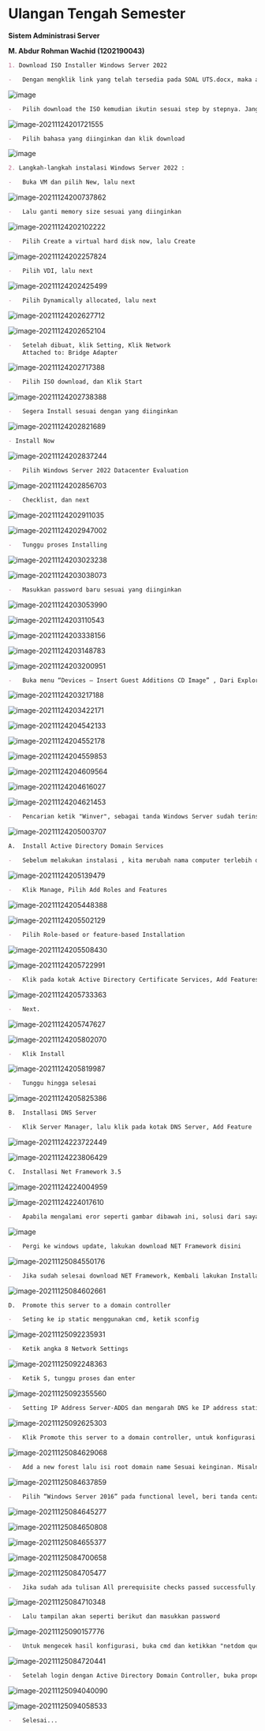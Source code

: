 # **Ulangan Tengah Semester**

**Sistem Administrasi Server**

**M. Abdur Rohman Wachid (1202190043)**



```markdown
1. Download ISO Installer Windows Server 2022
```

```markdown
-	Dengan mengklik link yang telah tersedia pada SOAL UTS.docx, maka akan dibawa ke link tersebut dengan tampilan seperti dibawah ini :
```

![image](https://user-images.githubusercontent.com/62064492/143055397-36f7dd74-54c5-40a8-8dbc-c01f3b9af267.png)

```markdown
-	Pilih download the ISO kemudian ikutin sesuai step by stepnya. Jangan lupa centang "yes" kemudian continue
```

![image-20211124201721555](C:\Users\ASUS\AppData\Roaming\Typora\typora-user-images\image-20211124201721555.png)

```markdown
-	Pilih bahasa yang diinginkan dan klik download
```

![image](https://user-images.githubusercontent.com/62064492/143054412-3007ddec-869b-4b2a-8005-904741790331.png)

```markdown
2. Langkah-langkah instalasi Windows Server 2022 :
```

```markdown
-	Buka VM dan pilih New, lalu next
```

![image-20211124200737862](C:\Users\ASUS\AppData\Roaming\Typora\typora-user-images\image-20211124200737862.png)

```markdown
-	Lalu ganti memory size sesuai yang diinginkan
```

![image-20211124202102222](C:\Users\ASUS\AppData\Roaming\Typora\typora-user-images\image-20211124202102222.png)

```markdown
-	Pilih Create a virtual hard disk now, lalu Create
```

![image-20211124202257824](C:\Users\ASUS\AppData\Roaming\Typora\typora-user-images\image-20211124202257824.png)

```markdown
-	Pilih VDI, lalu next
```

![image-20211124202425499](C:\Users\ASUS\AppData\Roaming\Typora\typora-user-images\image-20211124202425499.png)

```markdown
-	Pilih Dynamically allocated, lalu next
```

![image-20211124202627712](C:\Users\ASUS\AppData\Roaming\Typora\typora-user-images\image-20211124202627712.png)

![image-20211124202652104](C:\Users\ASUS\AppData\Roaming\Typora\typora-user-images\image-20211124202652104.png)

```markdown
-	Setelah dibuat, klik Setting, Klik Network 
	Attached to: Bridge Adapter
```

![image-20211124202717388](C:\Users\ASUS\AppData\Roaming\Typora\typora-user-images\image-20211124202717388.png)

```markdown
-	Pilih ISO download, dan Klik Start
```

![image-20211124202738388](C:\Users\ASUS\AppData\Roaming\Typora\typora-user-images\image-20211124202738388.png)

```markdown
-	Segera Install sesuai dengan yang diinginkan
```

![image-20211124202821689](C:\Users\ASUS\AppData\Roaming\Typora\typora-user-images\image-20211124202821689.png)

```markdown
- Install Now
```

![image-20211124202837244](C:\Users\ASUS\AppData\Roaming\Typora\typora-user-images\image-20211124202837244.png)

```markdown
-	Pilih Windows Server 2022 Datacenter Evaluation
```

![image-20211124202856703](C:\Users\ASUS\AppData\Roaming\Typora\typora-user-images\image-20211124202856703.png)

```markdown
-	Checklist, dan next
```

![image-20211124202911035](C:\Users\ASUS\AppData\Roaming\Typora\typora-user-images\image-20211124202911035.png)

![image-20211124202947002](C:\Users\ASUS\AppData\Roaming\Typora\typora-user-images\image-20211124202947002.png)

```markdown
-	Tunggu proses Installing
```

![image-20211124203023238](C:\Users\ASUS\AppData\Roaming\Typora\typora-user-images\image-20211124203023238.png)

![image-20211124203038073](C:\Users\ASUS\AppData\Roaming\Typora\typora-user-images\image-20211124203038073.png)

```markdown
-	Masukkan password baru sesuai yang diinginkan
```

![image-20211124203053990](C:\Users\ASUS\AppData\Roaming\Typora\typora-user-images\image-20211124203053990.png)

![image-20211124203110543](C:\Users\ASUS\AppData\Roaming\Typora\typora-user-images\image-20211124203110543.png)

![image-20211124203338156](C:\Users\ASUS\AppData\Roaming\Typora\typora-user-images\image-20211124203338156.png)

![image-20211124203148783](C:\Users\ASUS\AppData\Roaming\Typora\typora-user-images\image-20211124203148783.png)

![image-20211124203200951](C:\Users\ASUS\AppData\Roaming\Typora\typora-user-images\image-20211124203200951.png)

```markdown
-	Buka menu “Devices – Insert Guest Additions CD Image” , Dari Explorer jalankan ini dan ikuti langkah-langkah wizard
```

![image-20211124203217188](C:\Users\ASUS\AppData\Roaming\Typora\typora-user-images\image-20211124203217188.png)

![image-20211124203422171](C:\Users\ASUS\AppData\Roaming\Typora\typora-user-images\image-20211124203422171.png)

![image-20211124204542133](C:\Users\ASUS\AppData\Roaming\Typora\typora-user-images\image-20211124204542133.png)

![image-20211124204552178](C:\Users\ASUS\AppData\Roaming\Typora\typora-user-images\image-20211124204552178.png)

![image-20211124204559853](C:\Users\ASUS\AppData\Roaming\Typora\typora-user-images\image-20211124204559853.png)

![image-20211124204609564](C:\Users\ASUS\AppData\Roaming\Typora\typora-user-images\image-20211124204609564.png)

![image-20211124204616027](C:\Users\ASUS\AppData\Roaming\Typora\typora-user-images\image-20211124204616027.png)

![image-20211124204621453](C:\Users\ASUS\AppData\Roaming\Typora\typora-user-images\image-20211124204621453.png)

```markdown
-	Pencarian ketik "Winver", sebagai tanda Windows Server sudah terinstall
```

![image-20211124205003707](C:\Users\ASUS\AppData\Roaming\Typora\typora-user-images\image-20211124205003707.png)

```markdown
A.	Install Active Directory Domain Services
```

```markdown
-	Sebelum melakukan instalasi , kita merubah nama computer terlebih dahulu dengan masuk ke windows powershell. Kemudian ketikkan “rename-computer -Newname Server2022”
```

![image-20211124205139479](C:\Users\ASUS\AppData\Roaming\Typora\typora-user-images\image-20211124205139479.png)

```markdown
-	Klik Manage, Pilih Add Roles and Features
```

![image-20211124205448388](C:\Users\ASUS\AppData\Roaming\Typora\typora-user-images\image-20211124205448388.png)

![image-20211124205502129](C:\Users\ASUS\AppData\Roaming\Typora\typora-user-images\image-20211124205502129.png)

```markdown
-	Pilih Role-based or feature-based Installation
```

![image-20211124205508430](C:\Users\ASUS\AppData\Roaming\Typora\typora-user-images\image-20211124205508430.png)

![image-20211124205722991](C:\Users\ASUS\AppData\Roaming\Typora\typora-user-images\image-20211124205722991.png)

```markdown
-	Klik pada kotak Active Directory Certificate Services, Add Features
```

![image-20211124205733363](C:\Users\ASUS\AppData\Roaming\Typora\typora-user-images\image-20211124205733363.png)

```markdown
-	Next.
```

![image-20211124205747627](C:\Users\ASUS\AppData\Roaming\Typora\typora-user-images\image-20211124205747627.png)

![image-20211124205802070](C:\Users\ASUS\AppData\Roaming\Typora\typora-user-images\image-20211124205802070.png)

```markdown
-	Klik Install
```

![image-20211124205819987](C:\Users\ASUS\AppData\Roaming\Typora\typora-user-images\image-20211124205819987.png)

```markdown
-	Tunggu hingga selesai
```

![image-20211124205825386](C:\Users\ASUS\AppData\Roaming\Typora\typora-user-images\image-20211124205825386.png)

```markdown
B.	Installasi DNS Server
```

```markdown
-	Klik Server Manager, lalu klik pada kotak DNS Server, Add Feature
```

![image-20211124223722449](C:\Users\ASUS\AppData\Roaming\Typora\typora-user-images\image-20211124223722449.png)

![image-20211124223806429](C:\Users\ASUS\AppData\Roaming\Typora\typora-user-images\image-20211124223806429.png)

```markdown
C.	Installasi Net Framework 3.5
```

![image-20211124224004959](C:\Users\ASUS\AppData\Roaming\Typora\typora-user-images\image-20211124224004959.png)

![image-20211124224017610](C:\Users\ASUS\AppData\Roaming\Typora\typora-user-images\image-20211124224017610.png)

```markdown
-	Apabila mengalami eror seperti gambar dibawah ini, solusi dari saya melakukan windows update ke versi 21H1 yang dimana sudah include instalasi .NET Framework 3.5 
```

![image](https://user-images.githubusercontent.com/62064492/143059738-7efa2ff3-83f2-42e2-9f84-578082f27a29.png)

```markdown
-	Pergi ke windows update, lakukan download NET Framework disini
```

![image-20211125084550176](C:\Users\ASUS\AppData\Roaming\Typora\typora-user-images\image-20211125084550176.png)

```markdown
-	Jika sudah selesai download NET Framework, Kembali lakukan Installasi NET Framework Feature kembali, dan tunggu hingga selesai
```

![image-20211125084602661](C:\Users\ASUS\AppData\Roaming\Typora\typora-user-images\image-20211125084602661.png)

```markdown
D.	Promote this server to a domain controller
```

```markdown
-	Seting ke ip static menggunakan cmd, ketik sconfig
```

![image-20211125092235931](C:\Users\ASUS\AppData\Roaming\Typora\typora-user-images\image-20211125092235931.png)

```markdown
-	Ketik angka 8 Network Settings
```

![image-20211125092248363](C:\Users\ASUS\AppData\Roaming\Typora\typora-user-images\image-20211125092248363.png)

```markdown
-	Ketik S, tunggu proses dan enter
```

![image-20211125092355560](C:\Users\ASUS\AppData\Roaming\Typora\typora-user-images\image-20211125092355560.png)

```markdown
-	Setting IP Address Server-ADDS dan mengarah DNS ke IP address static yang digunakan.
```

![image-20211125092625303](C:\Users\ASUS\AppData\Roaming\Typora\typora-user-images\image-20211125092625303.png)

```markdown
-	Klik Promote this server to a domain controller, untuk konfigurasi ADDS
```

![image-20211125084629068](C:\Users\ASUS\AppData\Roaming\Typora\typora-user-images\image-20211125084629068.png)

```markdown
-	Add a new forest lalu isi root domain name Sesuai keinginan. Misalnya disini saya menggunakan domain "Rohman.com" 
```

![image-20211125084637859](C:\Users\ASUS\AppData\Roaming\Typora\typora-user-images\image-20211125084637859.png)

```markdown
-	Pilih “Windows Server 2016” pada functional level, beri tanda centang pada “Domain Name System (DNS) server” dan ”Global Catalog (GC)”. Serta mengisi password Directory Services Restore Mode dengan kriteria strong password.
```

![image-20211125084645277](C:\Users\ASUS\AppData\Roaming\Typora\typora-user-images\image-20211125084645277.png)

![image-20211125084650808](C:\Users\ASUS\AppData\Roaming\Typora\typora-user-images\image-20211125084650808.png)

![image-20211125084655377](C:\Users\ASUS\AppData\Roaming\Typora\typora-user-images\image-20211125084655377.png)

![image-20211125084700658](C:\Users\ASUS\AppData\Roaming\Typora\typora-user-images\image-20211125084700658.png)

![image-20211125084705477](C:\Users\ASUS\AppData\Roaming\Typora\typora-user-images\image-20211125084705477.png)

```markdown
-	Jika sudah ada tulisan All prerequisite checks passed successfully. Klik “Install” untuk apply konfigurasi yang sudah ditentukan.
```

![image-20211125084710348](C:\Users\ASUS\AppData\Roaming\Typora\typora-user-images\image-20211125084710348.png)

```markdown
-	Lalu tampilan akan seperti berikut dan masukkan password 
```

![image-20211125090157776](C:\Users\ASUS\AppData\Roaming\Typora\typora-user-images\image-20211125090157776.png)

```markdown
-	Untuk mengecek hasil konfigurasi, buka cmd dan ketikkan "netdom query fsmo"
```

![image-20211125084720441](C:\Users\ASUS\AppData\Roaming\Typora\typora-user-images\image-20211125084720441.png)

```markdown
-	Setelah login dengan Active Directory Domain Controller, buka properti TCP/IP koneksi jaringan Anda. Anda dapat melihat Alamat IP server DNS yang disukai
```

![image-20211125094040090](C:\Users\ASUS\AppData\Roaming\Typora\typora-user-images\image-20211125094040090.png)

![image-20211125094058533](C:\Users\ASUS\AppData\Roaming\Typora\typora-user-images\image-20211125094058533.png)

```markdown
-	Selesai...
```









